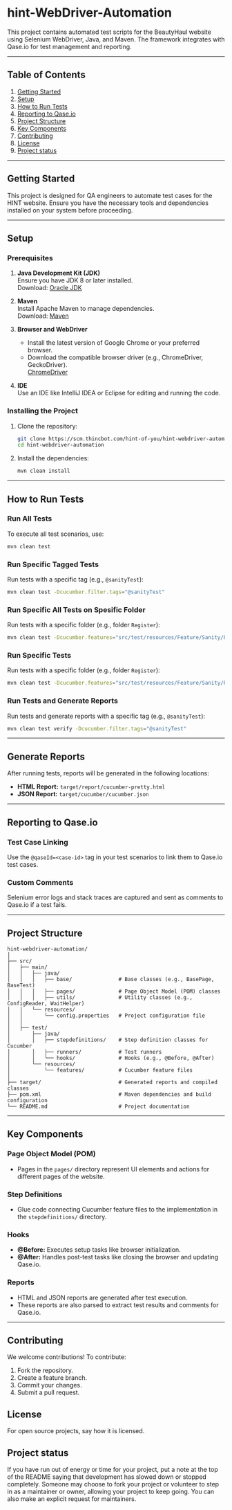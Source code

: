 # hint-WebDriver-Automation

This project contains automated test scripts for the BeautyHaul website using Selenium WebDriver, Java, and Maven. The framework integrates with Qase.io for test management and reporting.

---

## Table of Contents
1. [Getting Started](#getting-started)
2. [Setup](#setup)
3. [How to Run Tests](#how-to-run-tests)
4. [Reporting to Qase.io](#reporting-to-qaseio)
5. [Project Structure](#project-structure)
6. [Key Components](#key-components)
7. [Contributing](#contributing)
8. [License](#license)
9. [Project status](#project-status)


---

## Getting Started

This project is designed for QA engineers to automate test cases for the HINT website. Ensure you have the necessary tools and dependencies installed on your system before proceeding.

---

## Setup

### Prerequisites
1. **Java Development Kit (JDK)**  
   Ensure you have JDK 8 or later installed.  
   Download: [Oracle JDK](https://www.oracle.com/java/technologies/javase-downloads.html)

2. **Maven**  
   Install Apache Maven to manage dependencies.  
   Download: [Maven](https://maven.apache.org/download.cgi)

3. **Browser and WebDriver**
    - Install the latest version of Google Chrome or your preferred browser.
    - Download the compatible browser driver (e.g., ChromeDriver, GeckoDriver).  
      [ChromeDriver](https://chromedriver.chromium.org/downloads)

4. **IDE**  
   Use an IDE like IntelliJ IDEA or Eclipse for editing and running the code.

### Installing the Project
1. Clone the repository:
   ```bash
   git clone https://scm.thincbot.com/hint-of-you/hint-webdriver-automation.git
   cd hint-webdriver-automation

2. Install the dependencies:
   ```bash
   mvn clean install
   ```

---

## How to Run Tests

### Run All Tests
To execute all test scenarios, use:
```bash
mvn clean test
```

### Run Specific Tagged Tests
Run tests with a specific tag (e.g., `@sanityTest`):
```bash
mvn clean test -Dcucumber.filter.tags="@sanityTest"
```

### Run Specific All Tests on Spesific Folder
Run tests with a specific folder (e.g., folder `Register`):
```bash
mvn clean test -Dcucumber.features="src/test/resources/Feature/Sanity/Register"
```

### Run Specific Tests
Run tests with a specific folder (e.g., folder `Register`):
```bash
mvn clean test -Dcucumber.features="src/test/resources/Feature/Sanity/Register/Register-account-when-all-fields-are-empty.feature"
```

### Run Tests and Generate Reports
Run tests and generate reports with a specific tag (e.g., `@sanityTest`):
```bash
mvn clean test verify -Dcucumber.filter.tags="@sanityTest"
```

---

## Generate Reports
After running tests, reports will be generated in the following locations:

- **HTML Report:** `target/report/cucumber-pretty.html`
- **JSON Report:** `target/cucumber/cucumber.json`

---

## Reporting to Qase.io

### Test Case Linking

Use the `@qaseId=<case-id>` tag in your test scenarios to link them to Qase.io test cases.

### Custom Comments

Selenium error logs and stack traces are captured and sent as comments to Qase.io if a test fails.

---

## Project Structure
```plaintext
hint-webdriver-automation/
│
├── src/
│   ├── main/
│   │   ├── java/
│   │   │   ├── base/               # Base classes (e.g., BasePage, BaseTest)
│   │   │   ├── pages/              # Page Object Model (POM) classes
│   │   │   ├── utils/              # Utility classes (e.g., ConfigReader, WaitHelper)
│   │   └── resources/
│   │       └── config.properties   # Project configuration file
│   │
│   ├── test/
│       ├── java/
│       │   ├── stepdefinitions/    # Step definition classes for Cucumber
│       │   ├── runners/            # Test runners
│       │   └── hooks/              # Hooks (e.g., @Before, @After)
│       └── resources/
│           └── features/           # Cucumber feature files
│
├── target/                         # Generated reports and compiled classes
├── pom.xml                         # Maven dependencies and build configuration
└── README.md                       # Project documentation
```

---

## Key Components

### Page Object Model (POM)
- Pages in the `pages/` directory represent UI elements and actions for different pages of the website.

### Step Definitions
- Glue code connecting Cucumber feature files to the implementation in the `stepdefinitions/` directory.

### Hooks
- **@Before:** Executes setup tasks like browser initialization.
- **@After:** Handles post-test tasks like closing the browser and updating Qase.io.

### Reports
- HTML and JSON reports are generated after test execution.
- These reports are also parsed to extract test results and comments for Qase.io.

---

## Contributing

We welcome contributions! To contribute:

1. Fork the repository.
2. Create a feature branch.
3. Commit your changes.
4. Submit a pull request.

## License
For open source projects, say how it is licensed.

## Project status
If you have run out of energy or time for your project, put a note at the top of the README saying that development has slowed down or stopped completely. Someone may choose to fork your project or volunteer to step in as a maintainer or owner, allowing your project to keep going. You can also make an explicit request for maintainers.
